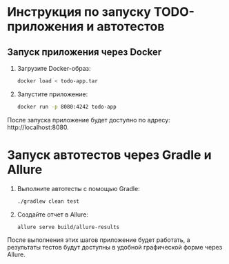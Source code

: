 # Инструкция по запуску TODO-приложения и автотестов

## Запуск приложения через Docker

1. Загрузите Docker-образ:
   ```bash
   docker load < todo-app.tar

2. Запустите приложение:

   ```bash
   docker run -p 8080:4242 todo-app

После запуска приложение будет доступно по адресу: http://localhost:8080.



# Запуск автотестов через Gradle и Allure

1. Выполните автотесты с помощью Gradle:
   ```bash
   ./gradlew clean test

2. Создайте отчет в Allure:

   ```bash
   allure serve build/allure-results

После выполнения этих шагов приложение будет работать, а результаты тестов будут доступны в удобной графической форме через Allure.